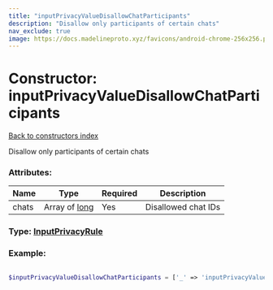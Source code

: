```yaml
---
title: "inputPrivacyValueDisallowChatParticipants"
description: "Disallow only participants of certain chats"
nav_exclude: true
image: https://docs.madelineproto.xyz/favicons/android-chrome-256x256.png
---
```

# Constructor: inputPrivacyValueDisallowChatParticipants  
[Back to constructors index](/API_docs/constructors/index.html)



Disallow only participants of certain chats

### Attributes:

| Name     |    Type       | Required | Description |
|----------|---------------|----------|-------------|
|chats|Array of [long](/API_docs/types/long.html) | Yes|Disallowed chat IDs|



### Type: [InputPrivacyRule](/API_docs/types/InputPrivacyRule.html)


### Example:

```php

$inputPrivacyValueDisallowChatParticipants = ['_' => 'inputPrivacyValueDisallowChatParticipants', 'chats' => [long, long]];
```  
